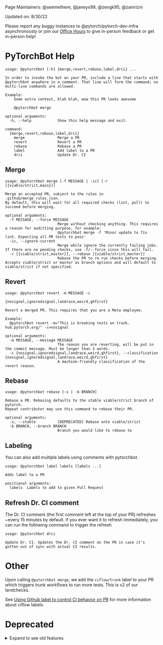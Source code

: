 Page Maintainers: @seemethere, @janeyx99, @zengk95, @zainrizvi

Updated on: 8/30/22

Please report any buggy instances to @pytorch/pytorch-dev-infra asynchronously or join our [Office Hours](https://github.com/pytorch/pytorch/wiki/Dev-Infra-Office-Hours) to give in-person feedback or get in-person help!

# PyTorchBot Help
```
usage: @pytorchbot [-h] {merge,revert,rebase,label,drci} ...

In order to invoke the bot on your PR, include a line that starts with
@pytorchbot anywhere in a comment. That line will form the command; no
multi-line commands are allowed.

Example:
    Some extra context, blah blah, wow this PR looks awesome

    @pytorchbot merge

optional arguments:
  -h, --help            Show this help message and exit.

command:
  {merge,revert,rebase,label,drci}
    merge               Merge a PR
    revert              Revert a PR
    rebase              Rebase a PR
    label               Add label to a PR
    drci                Update Dr. CI
```
## Merge
```
usage: @pytorchbot merge [-f MESSAGE | -ic] [-r [{viable/strict,main}]]

Merge an accepted PR, subject to the rules in .github/merge_rules.json.
By default, this will wait for all required checks (lint, pull) to succeed before merging.

optional arguments:
  -f MESSAGE, --force MESSAGE
                        Merge without checking anything. This requires a reason for auditting purpose, for example:
                        @pytorchbot merge -f 'Minor update to fix lint. Expecting all PR tests to pass'
  -ic, --ignore-current
                        Merge while ignore the currently failing jobs.  If there are no pending checks, use -f/--force since this will fail.
  -r [{viable/strict,master}], --rebase [{viable/strict,master}]
                        Rebase the PR to re run checks before merging.  Accepts viable/strict or master as branch options and will default to viable/strict if not specified.
```
## Revert
```
usage: @pytorchbot revert -m MESSAGE -c
                          {nosignal,ignoredsignal,landrace,weird,ghfirst}

Revert a merged PR. This requires that you are a Meta employee.

Example:
  @pytorchbot revert -m="This is breaking tests on trunk. hud.pytorch.org/" -c=nosignal

optional arguments:
  -m MESSAGE, --message MESSAGE
                        The reason you are reverting, will be put in the commit message. Must be longer than 3 words.
  -c {nosignal,ignoredsignal,landrace,weird,ghfirst}, --classification {nosignal,ignoredsignal,landrace,weird,ghfirst}
                        A machine-friendly classification of the revert reason.
```
## Rebase
```
usage: @pytorchbot rebase [-s | -b BRANCH]

Rebase a PR. Rebasing defaults to the stable viable/strict branch of pytorch.
Repeat contributor may use this command to rebase their PR.

optional arguments:
  -s, --stable          [DEPRECATED] Rebase onto viable/strict
  -b BRANCH, --branch BRANCH
                        Branch you would like to rebase to
```
## Labeling
You can also add multiple labels using comments with pytorchbot.
```
usage: @pytorchbot label labels [labels ...]

Adds label to a PR

positional arguments:
  labels  Labels to add to given Pull Request
```
## Refresh Dr. CI comment
The Dr. CI comment (the first comment left at the top of your PR) refreshes ~every 15 minutes by default. If you ever want it to refresh immediately, you can run the following command to trigger the refresh
```
usage: @pytorchbot drci

Update Dr. CI. Updates the Dr. CI comment on the PR in case it's gotten out of sync with actual CI results.
```


# Other

Upon calling `@pytorchbot merge`, we add the `ciflow/trunk` label to your PR which triggers trunk workflows to run more tests.  This is v2 of our landchecks.

See [Using Github label to control CI behavior on PR](https://github.com/pytorch/pytorch/wiki/Running-and-writing-tests#using-github-label-to-control-ci-behavior-on-pr) for more information about ciflow labels.

# Deprecated
<details><summary>Expand to see old features</summary>


# Land Checks
Land checks offer extra validation to your PR by rebasing a copy of your changes on top of the latest `viable/strict` branch and ensuring they still pass pull + trunk workflows.

Benefit: You get higher confidence that your PR won't have to be reverted after being merged into master!

Caveat: Slower merges: Once you run the merge command you'll still need to wait for the land checks branch to build and pass all checks

If you have the ciflow/trunk tag on your PR, no extra checks will be run since you've already passed all the checks that would've been attempted.

We are currently rolling out land checks to all of the users in this [list](https://github.com/pytorch/test-infra/blob/main/torchci/lib/bot/rolloutUtils.ts).

If you find rough edges with the land validation:
- Please file an issue to call it out to us!
- You can revert back to the old behavior by invoking `@pytorchmergebot merge -g`, which will only for checks on the PR to pass (which is usually just pull and lint workflows).
- If you believe there's some infra flakiness preventing you from landing, you can also use `-f` and supply a message.

If you have any feedback or complaints, please reach out to the Pytorch OSS CI team or visit our [Office Hours](https://github.com/pytorch/pytorch/wiki/Dev-Infra-Office-Hours).

</details>
